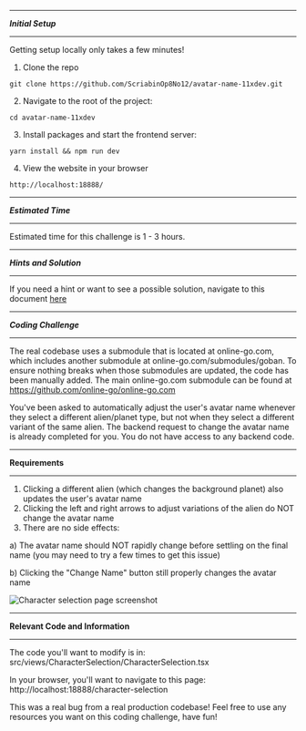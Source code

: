 *******************
***Initial Setup***
*******************

Getting setup locally only takes a few minutes!

1. Clone the repo

```
git clone https://github.com/ScriabinOp8No12/avatar-name-11xdev.git
```

2. Navigate to the root of the project:

```
cd avatar-name-11xdev
```

3. Install packages and start the frontend server:

```
yarn install && npm run dev
```

4. View the website in your browser

```
http://localhost:18888/
```

************************
***Estimated Time***
************************

Estimated time for this challenge is 1 - 3 hours.

************************
***Hints and Solution***
************************

If you need a hint or want to see a possible solution, navigate to this document [here](/Hints-And-Solution.md)

************************
***Coding Challenge***
************************

The real codebase uses a submodule that is located at online-go.com, which includes another submodule at online-go.com/submodules/goban. To ensure nothing breaks when those submodules are updated, the code has been manually added. The main online-go.com submodule can be found at https://github.com/online-go/online-go.com

You've been asked to automatically adjust the user's avatar name whenever they select a different alien/planet type, but not when they select a different variant of the same alien.  The backend request to change the avatar name is already completed for you.  You do not have access to any backend code.  

**********************
**Requirements**
**********************

1. Clicking a different alien (which changes the background planet) also updates the user's avatar name
2. Clicking the left and right arrows to adjust variations of the alien do NOT change the avatar name
3. There are no side effects:

a) The avatar name should NOT rapidly change before settling on the final name (you may need to try a few times to get this issue)

b) Clicking the "Change Name" button still properly changes the avatar name

![Character selection page screenshot](https://res.cloudinary.com/dxq77puhi/image/upload/v1749704526/Annotated_avatar_name_screenshot_11xdev_6_11_2025_fpgape.png)

************************
**Relevant Code and Information**
************************

The code you'll want to modify is in: src/views/CharacterSelection/CharacterSelection.tsx

In your browser, you'll want to navigate to this page: http://localhost:18888/character-selection

This was a real bug from a real production codebase!  Feel free to use any resources you want on this coding challenge, have fun!  

